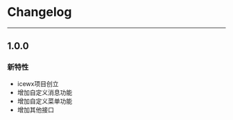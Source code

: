 # Changelog

-------------------------------------------------------------------------------------------------------------

## 1.0.0

### 新特性
* icewx项目创立
* 增加自定义消息功能
* 增加自定义菜单功能
* 增加其他接口

